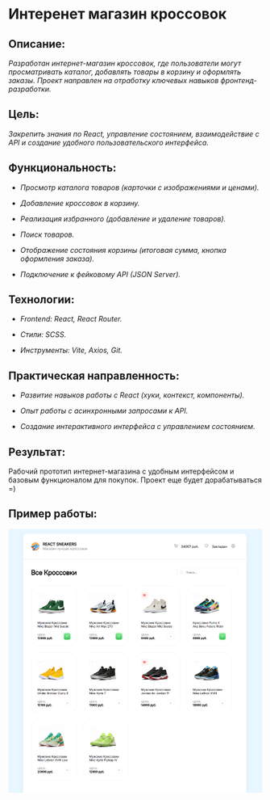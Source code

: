 # Интеренет магазин кроссовок


## Описание:

*Разработан интернет-магазин кроссовок, где пользователи могут просматривать каталог, добавлять товары в корзину и оформлять заказы. Проект направлен на отработку ключевых навыков фронтенд-разработки.*

## Цель:

*Закрепить знания по React, управление состоянием, взаимодействие с API и создание удобного пользовательского интерфейса.*

## Функциональность:

- *Просмотр каталога товаров (карточки с изображениями и ценами).*

- *Добавление кроссовок в корзину.*

- *Реализация избранного (добавление и удаление товаров).*

- *Поиск товаров.*

- *Отображение состояния корзины (итоговая сумма, кнопка оформления заказа).*

- *Подключение к фейковому API (JSON Server).*

## Технологии:

- *Frontend: React, React Router.*

- *Стили: SCSS.*

- *Инструменты: Vite, Axios, Git.*

## Практическая направленность:

- *Развитие навыков работы с React (хуки, контекст, компоненты).*

- *Опыт работы с асинхронными запросами к API.*

- *Создание интерактивного интерфейса с управлением состоянием.*

## Результат:
Рабочий прототип интернет-магазина с удобным интерфейсом и базовым функционалом для покупок. Проект еще будет дорабатываться =) 

## Пример работы:

![sneakers](public/reactSneakers.png)